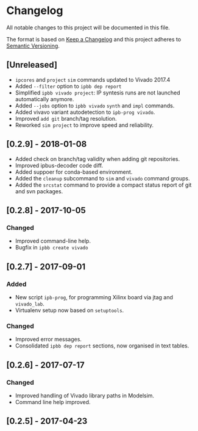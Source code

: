 # Changelog
All notable changes to this project will be documented in this file.

The format is based on [Keep a Changelog](http://keepachangelog.com/en/1.0.0/)
and this project adheres to [Semantic Versioning](http://semver.org/spec/v2.0.0.html).

## [Unreleased]
- `ipcores` and `project` `sim` commands updated to Vivado 2017.4
- Added `--filter` option to `ipbb dep report`
- Simplified `ipbb vivado project`: IP syntesis runs are not launched automatically anymore.
- Added `--jobs` option to `ipbb vivado` `synth` and `impl` commands.
- Added vivavo variant autodetection to `ipb-prog vivado`.
- Improved `add git` branch/tag resolution.
- Reworked `sim project` to improve speed and reliability.

## [0.2.9] - 2018-01-08
- Added check on branch/tag validity when adding git repositories.
- Improved ipbus-decoder code diff.
- Added suppoer for conda-based environment.
- Added the `cleanup` subcommand to `sim` and `vivado` command groups.
- Added the `srcstat` command to provide a compact status report of git and svn packages.

## [0.2.8] - 2017-10-05
### Changed
- Improved command-line help.
- Bugfix in `ipbb create vivado`
 
## [0.2.7] - 2017-09-01
### Added
- New script `ipb-prog`, for programming Xilinx board via jtag and `vivado_lab`.
- Virtualenv setup now based on `setuptools`.

### Changed
- Improved error messages.
- Consolidated `ipbb dep report` sections, now organised in text tables.

## [0.2.6] - 2017-07-17

### Changed
- Improved handling of Vivado library paths in Modelsim.
- Command line help improved. 

## [0.2.5] - 2017-04-23
